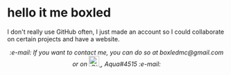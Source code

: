 # **hello it me boxled**
I don't really use GitHub often, I just made an account so I could collaborate on certain projects and have a website.
<!--
<table>
    <tr>
        <td><em>	:keyboard: I can code in...</em></td>
        <td>
            <a title="Python" href="https://upload.wikimedia.org/wikipedia/commons/thumb/c/c3/Python-logo-notext.svg/768px-Python-logo-notext.svg.png">
                <img alt="Python" height="24px" src="https://upload.wikimedia.org/wikipedia/commons/thumb/c/c3/Python-logo-notext.svg/768px-Python-logo-notext.svg.png" />
            </a>
        </td>
        <td>
            <a title="Unity C#" href="https://cdnlogo.com/logos/c/27/c.svg">
                <img alt="Unity C#" height="24px" src="https://cdnlogo.com/logos/c/27/c.svg" />
            </a>
        </td>
        <td>
            <a title="HTML" href="https://upload.wikimedia.org/wikipedia/commons/thumb/6/61/HTML5_logo_and_wordmark.svg/1200px-HTML5_logo_and_wordmark.svg.png">
                <img alt="HTML" height="24px" src="https://upload.wikimedia.org/wikipedia/commons/thumb/6/61/HTML5_logo_and_wordmark.svg/1200px-HTML5_logo_and_wordmark.svg.png" />
            </a>
        </td>
        </tr>
    <tr>
        <td><em>	:blue_book: Stuff I always use...</em></td>
        <td>
            <a title="Discord" href="https://pbs.twimg.com/media/EEqW__MX4AI7jXv.png">
                <img alt="Discord" height="24px" src="https://pbs.twimg.com/media/EEqW__MX4AI7jXv.png" />
            </a>
        </td>
        <td>
            <a title="Unity" href="https://raw.githubusercontent.com/TheBusyBiscuit/TheBusyBiscuit/master/icons/unity.svg">
                <img alt="Discord" height="24px" src="https://raw.githubusercontent.com/TheBusyBiscuit/TheBusyBiscuit/master/icons/unity.svg" />
        </td>
        <td>
            <a title="Firefox" href="https://upload.wikimedia.org/wikipedia/commons/1/16/Firefox_logo%2C_2017.png">
                <img alt="Firefox" height="24px" src="https://upload.wikimedia.org/wikipedia/commons/1/16/Firefox_logo%2C_2017.png" />
        </td>
        <td>
            <a title="Codewars" href="https://camo.githubusercontent.com/5334ac63cec7844521712c1f88727711dc1dc6a8b2a6ea85612408869f8dfef9/687474703a2f2f7777772e736f66746c61622e6e7475612e67722f7e6e69636b69652f696d616765732f6c6f676f2f636f6465776172732e706e67">
                <img alt="Codewars" height="24px" src="https://camo.githubusercontent.com/5334ac63cec7844521712c1f88727711dc1dc6a8b2a6ea85612408869f8dfef9/687474703a2f2f7777772e736f66746c61622e6e7475612e67722f7e6e69636b69652f696d616765732f6c6f676f2f636f6465776172732e706e67" />
        </td>    
</table>

<hr />
-->
<p align="center">
    <em>
        :e-mail: If you want to contact me, you can do so at boxledmc@gmail.com or on             <a title="Discord" href="https://pbs.twimg.com/media/EEqW__MX4AI7jXv.png">
                <img alt="Discord" height="24px" src="https://pbs.twimg.com/media/EEqW__MX4AI7jXv.png" />
            </a>, Aqua#4515 :e-mail:
    </em>
</p>


<!---
BloxPolygon/BloxPolygon is a ✨ special ✨ repository because its `README.md` (this file) appears on your GitHub profile.
You can click the Preview link to take a look at your changes.
--->
